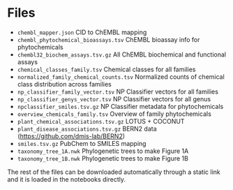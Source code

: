 # Files

- `chembl_mapper.json` CID to ChEMBL mapping
- `chembl_phytochemical_bioassays.tsv` ChEMBL bioassay info for phytochemicals
- `chembl32_biochem_assays.tsv.gz` All ChEMBL biochemical and functional assays
- `chemical_classes_family.tsv` Chemical classes for all families
- `normalized_family_chemical_counts.tsv` Normalized counts of chemical class distribution across families
- `np_classifier_family_vector.tsv` NP Classifier vectors for all families
- `np_classifier_genys_vector.tsv` NP Classifier vectors for all genus
- `npclassifier_smiles.tsv.gz` NP Classifier metadata for phytochemicals
- `overview_chemicals_family.tsv` Overview of family phytochemicals
- `plant_chemical_associations.tsv.gz` LOTUS + COCONUT
- `plant_disease_associations.tsv.gz` BERN2 data (https://github.com/dmis-lab/BERN2)
- `smiles.tsv.gz` PubChem to SMILES mapping
- `taxonomy_tree_1A.nwk` Phylogenetic trees to make Figure 1A
- `taxonomy_tree_1B.nwk` Phylogenetic trees to make Figure 1B

The rest of the files can be downloaded automatically through a static link and it is loaded in the notebooks directly.
